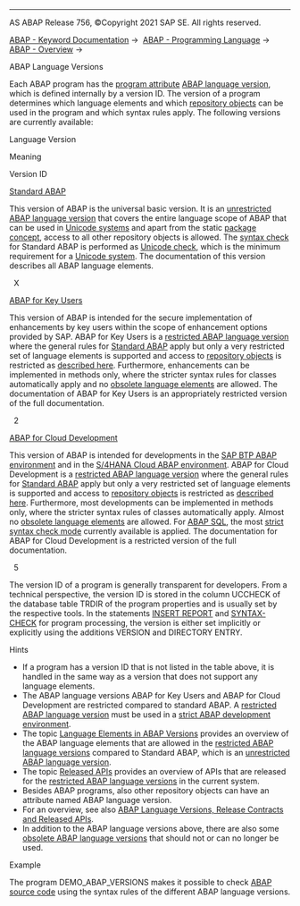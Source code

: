   

* * *

AS ABAP Release 756, ©Copyright 2021 SAP SE. All rights reserved.

[ABAP - Keyword Documentation](javascript:call_link\('abenabap.htm'\)) →  [ABAP - Programming Language](javascript:call_link\('abenabap_reference.htm'\)) →  [ABAP - Overview](javascript:call_link\('abenabap_oview.htm'\)) → 

ABAP Language Versions

Each ABAP program has the [program attribute](javascript:call_link\('abenprogram_attribute_glosry.htm'\) "Glossary Entry") [ABAP language version](javascript:call_link\('abenabap_version_glosry.htm'\) "Glossary Entry"), which is defined internally by a version ID. The version of a program determines which language elements and which [repository objects](javascript:call_link\('abenrepository_object_glosry.htm'\) "Glossary Entry") can be used in the program and which syntax rules apply. The following versions are currently available:

Language Version

Meaning

Version ID

[Standard ABAP](javascript:call_link\('abenstandard_abap_glosry.htm'\) "Glossary Entry")

This version of ABAP is the universal basic version. It is an [unrestricted ABAP language version](javascript:call_link\('abenunrestricted_version_glosry.htm'\) "Glossary Entry") that covers the entire language scope of ABAP that can be used in [Unicode systems](javascript:call_link\('abenunicode_system_glosry.htm'\) "Glossary Entry") and apart from the static [package concept](javascript:call_link\('abenpackage_concept_glosry.htm'\) "Glossary Entry"), access to all other repository objects is allowed. The [syntax check](javascript:call_link\('abensyntax_check_glosry.htm'\) "Glossary Entry") for Standard ABAP is performed as [Unicode check](javascript:call_link\('abenunicode_check_glosry.htm'\) "Glossary Entry"), which is the minimum requirement for a [Unicode system](javascript:call_link\('abenunicode_system_glosry.htm'\) "Glossary Entry"). The documentation of this version describes all ABAP language elements.

  X

[ABAP for Key Users](javascript:call_link\('abenabap_for_key_users_glosry.htm'\) "Glossary Entry")

This version of ABAP is intended for the secure implementation of enhancements by key users within the scope of enhancement options provided by SAP. ABAP for Key Users is a [restricted ABAP language version](javascript:call_link\('abenrestricted_version_glosry.htm'\) "Glossary Entry") where the general rules for [Standard ABAP](javascript:call_link\('abenstandard_abap_glosry.htm'\) "Glossary Entry") apply but only a very restricted set of language elements is supported and access to [repository objects](javascript:call_link\('abenrepository_object_glosry.htm'\) "Glossary Entry") is restricted as [described here](javascript:call_link\('abenabap_versions_and_apis.htm'\)). Furthermore, enhancements can be implemented in methods only, where the stricter syntax rules for classes automatically apply and no [obsolete language elements](javascript:call_link\('abenabap_obsolete.htm'\)) are allowed. The documentation of ABAP for Key Users is an appropriately restricted version of the full documentation.

  2

[ABAP for Cloud Development](javascript:call_link\('abenabap_for_sap_cloud_glosry.htm'\) "Glossary Entry")

This version of ABAP is intended for developments in the [SAP BTP ABAP environment](javascript:call_link\('abensap_btp_abap_env_glosry.htm'\) "Glossary Entry") and in the [S/4HANA Cloud ABAP environment](javascript:call_link\('abens4_hana_cloud_abap_env_glosry.htm'\) "Glossary Entry"). ABAP for Cloud Development is a [restricted ABAP language version](javascript:call_link\('abenrestricted_version_glosry.htm'\) "Glossary Entry") where the general rules for [Standard ABAP](javascript:call_link\('abenstandard_abap_glosry.htm'\) "Glossary Entry") apply but only a very restricted set of language elements is supported and access to [repository objects](javascript:call_link\('abenrepository_object_glosry.htm'\) "Glossary Entry") is restricted as [described here](javascript:call_link\('abenabap_versions_and_apis.htm'\)). Furthermore, most developments can be implemented in methods only, where the stricter syntax rules of classes automatically apply. Almost no [obsolete language elements](javascript:call_link\('abenabap_obsolete.htm'\)) are allowed. For [ABAP SQL](javascript:call_link\('abenabap_sql_glosry.htm'\) "Glossary Entry"), the most [strict syntax check mode](javascript:call_link\('abenabap_sql_strict_modes.htm'\)) currently available is applied. The documentation for ABAP for Cloud Development is a restricted version of the full documentation.

  5

The version ID of a program is generally transparent for developers. From a technical perspective, the version ID is stored in the column UCCHECK of the database table TRDIR of the program properties and is usually set by the respective tools. In the statements [INSERT REPORT](javascript:call_link\('abapinsert_report.htm'\)) and [SYNTAX-CHECK](javascript:call_link\('abapsyntax-check_for_itab.htm'\)) for program processing, the version is either set implicitly or explicitly using the additions VERSION and DIRECTORY ENTRY.

Hints

-   If a program has a version ID that is not listed in the table above, it is handled in the same way as a version that does not support any language elements.
-   The ABAP language versions ABAP for Key Users and ABAP for Cloud Development are restricted compared to standard ABAP. A [restricted ABAP language version](javascript:call_link\('abenrestricted_version_glosry.htm'\) "Glossary Entry") must be used in a [strict ABAP development environment](javascript:call_link\('abenstrict_abap_dev_envir_glosry.htm'\) "Glossary Entry").
-   The topic [Language Elements in ABAP Versions](javascript:call_link\('abenrestricted_abap_elements.htm'\)) provides an overview of the ABAP language elements that are allowed in the [restricted ABAP language versions](javascript:call_link\('abenrestricted_version_glosry.htm'\) "Glossary Entry") compared to Standard ABAP, which is an [unrestricted ABAP language version](javascript:call_link\('abenunrestricted_version_glosry.htm'\) "Glossary Entry").
-   The topic [Released APIs](javascript:call_link\('abenreleased_apis.htm'\)) provides an overview of APIs that are released for the [restricted ABAP language versions](javascript:call_link\('abenrestricted_version_glosry.htm'\) "Glossary Entry") in the current system.
-   Besides ABAP programs, also other repository objects can have an attribute named ABAP language version.
-   For an overview, see also [ABAP Language Versions, Release Contracts and Released APIs](javascript:call_link\('abenabap_versions_and_apis.htm'\)).
-   In addition to the ABAP language versions above, there are also some [obsolete ABAP language versions](javascript:call_link\('abenabap_versions_obsolete.htm'\)) that should not or can no longer be used.

Example

The program DEMO\_ABAP\_VERSIONS makes it possible to check [ABAP source code](javascript:call_link\('abenabap_source_code_glosry.htm'\) "Glossary Entry") using the syntax rules of the different ABAP language versions.